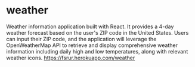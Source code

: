 # weather
Weather information application built with React. It provides a 4-day weather forecast based on the user's ZIP code in the United States. Users can input their ZIP code, and the application will leverage the OpenWeatherMap API to retrieve and display comprehensive weather information including daily high and low temperatures, along with relevant weather icons.
https://fsrur.herokuapp.com/weather
